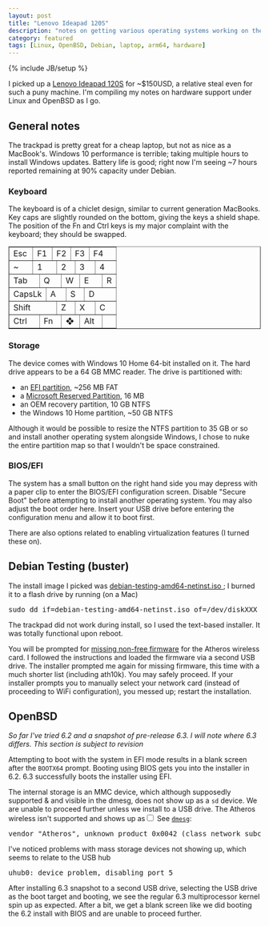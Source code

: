 ```yaml
---
layout: post
title: "Lenovo Ideapad 120S"
description: "notes on getting various operating systems working on the Lenovo Ideapad 120S"
category: featured
tags: [Linux, OpenBSD, Debian, laptop, arm64, hardware]
---
```

{% include JB/setup %}

I picked up a [Lenovo Ideapad 120S](https://www3.lenovo.com/us/en/laptops/ideapad/ideapad-100-series/Ideapad-120S-11-Intel/p/88IP10S0891)
for ~$150USD, a relative steal even for such a puny machine. I'm compiling my notes on hardware support under Linux and OpenBSD as I go.

## General notes

The trackpad is pretty great for a cheap laptop, but not as nice as a MacBook's. Windows 10 performance is terrible; taking multiple hours to install Windows updates. Battery life is good; right now I'm seeing ~7 hours reported remaining at 90% capacity
under Debian.

### Keyboard

The keyboard is of a chiclet design, similar to current generation MacBooks. Key caps are slightly rounded on the bottom, giving the keys a shield shape. The position of the Fn and Ctrl keys is my major complaint with the keyboard; they should be swapped.

<table border="1" style="width: auto">
   <tbody><tr>
   <td colspan="9">Esc</td>
   <td colspan="8">F1</td>
   <td colspan="8">F2</td>
   <td colspan="8">F3</td>
   <td colspan="8">F4</td>
</tr>
  <tr>
   <td colspan="8">~</td>
   <td colspan="10">1</td>
   <td colspan="10">2</td>
   <td colspan="10">3</td>
   <td colspan="10">4</td>
  </tr>
  <tr>
   <td colspan="10">Tab</td>
   <td colspan="10">Q</td>
   <td colspan="10">W</td>
   <td colspan="10">E</td>
   <td colspan="10">R</td>
  </tr>
  <tr>
    <td colspan="12">CapsLk</td>
    <td colspan="10">A</td>
    <td colspan="10">S</td>
    <td colspan="10">D</td>
  </tr>
  <tr>
   <td colspan="18">Shift</td>
   <td colspan="10">Z</td>
   <td colspan="10">X</td>
   <td colspan="10">C</td>
  </tr>
  <tr>
   <td colspan="10">Ctrl</td>
   <td colspan="10">Fn</td>
   <td colspan="10">❖</td>
   <td colspan="10">Alt</td>
   <td colspan="48">&nbsp;</td>

</tr>
</tbody></table>

### Storage
The device comes with Windows 10 Home 64-bit installed on it. The hard drive appears to be a 64 GB MMC reader. The drive is partitioned with:
* an [EFI partition](https://en.wikipedia.org/wiki/EFI_system_partition), ~256 MB FAT
* a [Microsoft Reserved Partition](https://en.wikipedia.org/wiki/Microsoft_Reserved_Partition), 16 MB
* an OEM recovery partition, 10 GB NTFS
* the Windows 10 Home partition, ~50 GB NTFS

Although it would be possible to resize the NTFS partition to 35 GB or so and install another operating system alongside Windows,
I chose to nuke the entire partition map so that I wouldn't be space constrained.

### BIOS/EFI
The system has a small button on the right hand side you may depress with a paper clip to enter the BIOS/EFI configuration screen.
Disable "Secure Boot" before attempting to install another operating system. You may also adjust the boot order here.
Insert your USB drive before entering the configuration menu and allow it to boot first.

There are also options related to enabling virtualization features (I turned these on).

## Debian Testing (buster)

The install image I picked was [ debian-testing-amd64-netinst.iso ](https://cdimage.debian.org/cdimage/weekly-builds/amd64/iso-cd/);
I burned it to a flash drive by running (on a Mac)
<pre class="code">
sudo dd if=debian-testing-amd64-netinst.iso of=/dev/diskXXX bs=1m
</pre>

The trackpad did not work during install, so I used the text-based installer.  It was totally functional upon reboot.

You will be prompted for [missing non-free firmware](https://wiki.debian.org/Firmware) for the Atheros wireless card.
I followed the instructions and loaded the firmware via a second USB drive.
The installer prompted me again for missing firmware, this time with a much shorter list (including ath10k). You may safely proceed.
If your installer prompts you to manually select your network card (instead of proceeding to WiFi configuration),
you messed up; restart the installation.

## OpenBSD

*So far I've tried 6.2 and a snapshot of pre-release 6.3. I will note where 6.3 differs. This section is subject to revision*

Attempting to boot with the system in EFI mode results in a blank screen after the `BOOTX64` prompt. Booting using BIOS gets you into the installer in 6.2.
6.3 successfully boots the installer using EFI.

The internal storage is an MMC device, which although supposedly supported &amp; and visible in the dmesg,
does not show up as a `sd` device. We are unable to proceed further unless we install to a USB drive.
The Atheros wireless isn't supported and shows up as<label for="sn-62-dmesg" class="margin-toggle sidenote-number"></label><input type="checkbox" id="sn-62-dmesg" class="margin-toggle">
<span class="sidenote">See [`dmesg`](http://dmesgd.nycbug.org/index.cgi?do=view&id=3526)</span>:
<pre class="code">
vendor "Atheros", unknown product 0x0042 (class network subclass miscellaneous, rev 0x31) at pci2 dev 0 function 0 not configured
</pre>

I've noticed problems with mass storage devices not showing up, which seems to relate to the USB hub
<pre class="code">
uhub0: device problem, disabling port 5
</pre>

After installing 6.3 snapshot to a second USB drive, selecting the USB drive as the boot target and booting,
we see the regular 6.3 multiprocessor kernel spin up as expected. After a bit, we get a blank screen like we did
booting the 6.2 install with BIOS and are unable to proceed further.
